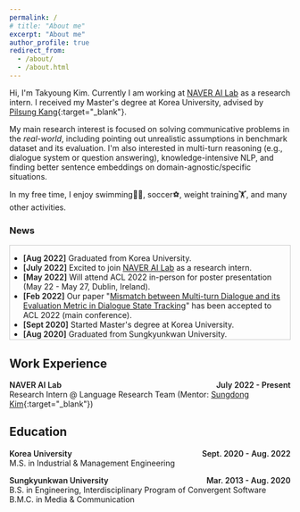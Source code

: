 ```yaml
---
permalink: /
# title: "About me"
excerpt: "About me"
author_profile: true
redirect_from: 
  - /about/
  - /about.html
---
```



Hi, I'm Takyoung Kim. Currently I am working at <a href="https://naver-career.gitbook.io/en/teams/clova-cic/ai-lab" target="_blank">NAVER AI Lab</a> as a research intern. I received my Master's degree at Korea University, advised by [Pilsung Kang](http://dsba.korea.ac.kr/professor/){:target="_blank"}.

My main research interest is focused on solving communicative problems in the *real-world*, including pointing out unrealistic assumptions in benchmark dataset and its evaluation. I'm also interested in multi-turn reasoning (e.g., dialogue system or question answering), knowledge-intensive NLP, and finding better sentence embeddings on domain-agnostic/specific situations. 

In my free time, I enjoy swimming🏊‍♂️, soccer⚽️, weight training🏋️, and many other activities.

### News
<!-- <span style="font-style:Raleway; font-weight:700; font-size:large">News</span> -->

<div style="margin-bottom: 1.25em; border: 0.7px solid #ccc; max-height: 12em; min-width: 15em; overflow: auto; list-style-position: outside; padding-left: 0em; padding-right: 0.6em">
<ul>
  <li> <strong style="font-weight:600">[Aug 2022]</strong> Graduated from Korea University. </li>

  <li> <strong style="font-weight:600">[July 2022]</strong> Excited to join <a href="https://naver-career.gitbook.io/en/teams/clova-cic/ai-lab" target="_blank">NAVER AI Lab</a> as a research intern. </li>  

  <li> <strong style="font-weight:600">[May 2022]</strong> Will attend ACL 2022 in-person for poster presentation (May 22 - May 27, Dublin, Ireland). </li>

  <li> <strong style="font-weight:600">[Feb 2022]</strong> Our paper "<a href="https://arxiv.org/abs/2203.03123" target="_blank">Mismatch between Multi-turn Dialogue and its Evaluation Metric in Dialogue State Tracking</a>" has been accepted to ACL 2022 (main conference). </li>

  <li> <strong style="font-weight:600">[Sept 2020]</strong> Started Master's degree at Korea University. </li>

  <li> <strong style="font-weight:600">[Aug 2020]</strong> Graduated from Sungkyunkwan University. </li>
  
  <li> <strong style="font-weight:600">[Jan 2020]</strong> Started undergraduate internship at Korea University. </li>
</ul>
</div> 

<!-- Work experience -->
## Work Experience
<!-- <span style="font-style:Raleway; font-weight:700; font-size:large">Work Experience</span> -->

<span style="font-weight:600">NAVER AI Lab <span style="float:right">July 2022 - Present</span></span> <br>
Research Intern @ Language Research Team (Mentor: [Sungdong Kim](https://scholar.google.com/citations?user=xKrSnDoAAAAJ&hl=ko){:target="_blank"}) <br>


<!-- Education -->
## Education
<!-- <span style="font-style:Raleway; font-weight:700; font-size:large">Education</span> -->

<span style="font-weight:600">Korea University <span style="float:right">Sept. 2020 - Aug. 2022</span></span> <br>
M.S. in Industrial & Management Engineering <br>

<span style="font-weight:600">Sungkyunkwan University <span style="float:right">Mar. 2013 - Aug. 2020</span></span> <br>
B.S. in Engineering, Interdisciplinary Program of Convergent Software <br>
B.M.C. in Media & Communication



